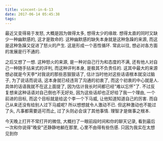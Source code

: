 ```yaml
---
title: vincent-in-6-13
date: 2017-06-14 05:45:38
tags:
---
```


<p>最近又变得易于发怒, 大概是因为做得太多, 想得太少的缘故. 想得太直的同时又缺少一种幽默感的, 这才是致命的. 这种幽默感的缺失本身就是这种急躁的来源, 而这是这种急躁又促进了怒火的产生. 这是形成一个恶性循环. 常此以往, 想必对各方面的发展是行不通的.</p>
<p>之后又想了一想. 这种怒火的来源, 是一种对自己行为和态度的不满, 还有他人对自己一种随手拈来式的评判, 而这种评判本身, 是极其不负责任的. 这其中最大的来源想必就是今天李*对我说的那些恶狠狠话了, 估计当时他对这些话语根本就没过脑子, 为了说话而说话, 这本身就已经违背了沟通的初衷了, 而这个初衷的中心就是人. 具体的话语我就不在这上面提了, 因为估计我长时间都已经"难以忘怀"了. 不过反复想来这种话语对自己倒也不无好处, 因为这些话却也正好给了我一个理由, 一个前进的目标, 而这个目标就是给这个李一个下马威, 让他知道知道自己的厉害. 而自己从来还没有给别人过下马威呢? 所以想想就令人激动不已. 但这种激动也不能过了头, 凡事都需要适可而止, 过了头则必会误了其他事情. 理智才是做事之根本.</p>
<p>今天晚上打开不常打开的微信, 大概扫了一眼前段时间和你的聊天记录, 看到最后一次和你说得"晚安"还静静地躺在那里, 心里不由得有些伤感. 只因为我实在太想见到你</p>
